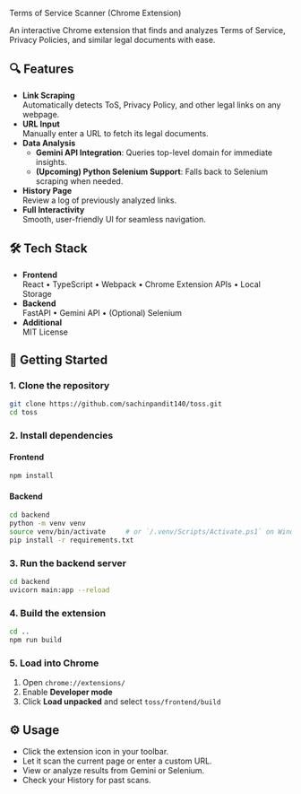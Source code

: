 Terms of Service Scanner (Chrome Extension)

An interactive Chrome extension that finds and analyzes Terms of Service, Privacy Policies, and similar legal documents with ease.

## 🔍 Features
- **Link Scraping**  
  Automatically detects ToS, Privacy Policy, and other legal links on any webpage.
- **URL Input**  
  Manually enter a URL to fetch its legal documents.
- **Data Analysis**  
  - **Gemini API Integration**: Queries top-level domain for immediate insights.  
  - **(Upcoming) Python Selenium Support**: Falls back to Selenium scraping when needed.
- **History Page**  
  Review a log of previously analyzed links.
- **Full Interactivity**  
  Smooth, user-friendly UI for seamless navigation.

## 🛠️ Tech Stack
- **Frontend**  
  React • TypeScript • Webpack • Chrome Extension APIs • Local Storage
- **Backend**  
  FastAPI • Gemini API • (Optional) Selenium
- **Additional**  
  MIT License

## 🚀 Getting Started

### 1. Clone the repository
```bash
git clone https://github.com/sachinpandit140/toss.git
cd toss
```

### 2. Install dependencies

#### Frontend
```bash
npm install
```

#### Backend
```bash
cd backend
python -m venv venv
source venv/bin/activate     # or `/.venv/Scripts/Activate.ps1` on Windows
pip install -r requirements.txt
```

### 3. Run the backend server
```bash
cd backend
uvicorn main:app --reload
```

### 4. Build the extension
```bash
cd ..
npm run build
```

### 5. Load into Chrome
1. Open `chrome://extensions/`  
2. Enable **Developer mode**  
3. Click **Load unpacked** and select `toss/frontend/build`

## ⚙️ Usage
- Click the extension icon in your toolbar.  
- Let it scan the current page or enter a custom URL.  
- View or analyze results from Gemini or Selenium.  
- Check your History for past scans.
